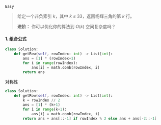 `Easy`

> 给定一个非负索引 *k*，其中 *k* ≤ 33，返回杨辉三角的第 *k* 行。
>
> **进阶：** 你可以优化你的算法到 $O(k)$ 空间复杂度吗？

#### 1. 组合公式

```python
class Solution:
    def getRow(self, rowIndex: int) -> List[int]:
        ans = [1] * (rowIndex+1)
        for i in range(rowIndex):
            ans[i] = math.comb(rowIndex, i)  
        return ans
```

对称性

```python
class Solution:
    def getRow(self, rowIndex: int) -> List[int]:
        k = rowIndex // 2
        ans = [1] * (k+1)
        for i in range(k+1):
            ans[i] = math.comb(rowIndex, i)
        return ans + ans[::-1] if rowIndex % 2 else ans + ans[-2::-1] 
```

